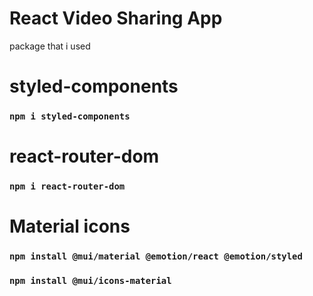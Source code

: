 # React Video Sharing App

package that i used

# styled-components

### `npm i styled-components`

# react-router-dom

### `npm i react-router-dom`

# Material icons

### `npm install @mui/material @emotion/react @emotion/styled`

### `npm install @mui/icons-material`

